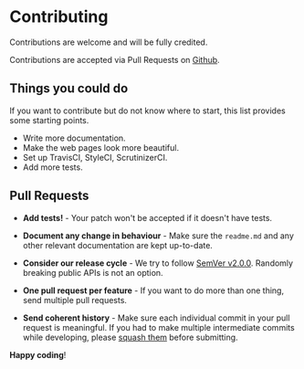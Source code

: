 # Contributing

Contributions are welcome and will be fully credited.

Contributions are accepted via Pull Requests on [Github](https://github.com/cxj/looking-glass-pkg).

## Things you could do
If you want to contribute but do not know where to start, this list provides some starting points.
- Write more documentation.
- Make the web pages look more beautiful.
- Set up TravisCI, StyleCI, ScrutinizerCI.
- Add more tests.

## Pull Requests

- **Add tests!** - Your patch won't be accepted if it doesn't have tests.

- **Document any change in behaviour** - Make sure the `readme.md` and any other relevant documentation are kept up-to-date.

- **Consider our release cycle** - We try to follow [SemVer v2.0.0](http://semver.org/). Randomly breaking public APIs is not an option.

- **One pull request per feature** - If you want to do more than one thing, send multiple pull requests.

- **Send coherent history** - Make sure each individual commit in your pull request is meaningful. If you had to make multiple intermediate commits while developing, please [squash them](http://www.git-scm.com/book/en/v2/Git-Tools-Rewriting-History#Changing-Multiple-Commit-Messages) before submitting.


**Happy coding**!
